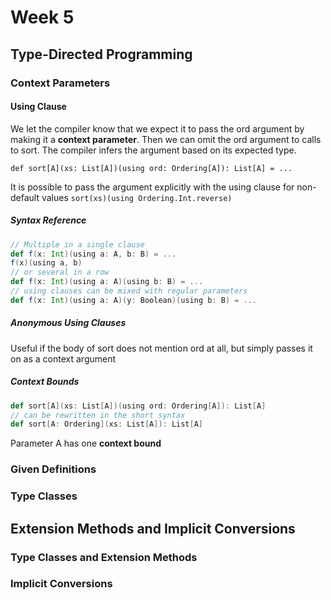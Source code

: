 # Week 5

## Type-Directed Programming
### Context Parameters
#### Using Clause

We let the compiler know that we expect it to pass the ord argument by making it a **context parameter**. Then we can omit the ord argument to calls to sort. The compiler infers the argument based on its expected type.

`def sort[A](xs: List[A])(using ord: Ordering[A]): List[A] = ...`

It is possible to pass the argument explicitly with the using clause for non-default values
`sort(xs)(using Ordering.Int.reverse)`

##### Syntax Reference

```scala
// Multiple in a single clause
def f(x: Int)(using a: A, b: B) = ...
f(x)(using a, b)
// or several in a row
def f(x: Int)(using a: A)(using b: B) = ...
// using clauses can be mixed with regular parameters
def f(x: Int)(using a: A)(y: Boolean)(using b: B) = ...
```
##### Anonymous Using Clauses
Useful if the body of sort does not mention ord at all, but simply passes it on as a context argument

##### Context Bounds
```scala
def sort[A](xs: List[A])(using ord: Ordering[A]): List[A]
// can be rewritten in the short syntax
def sort[A: Ordering](xs: List[A]): List[A]
```
Parameter A has one **context bound**

### Given Definitions

### Type Classes

## Extension Methods and Implicit Conversions

### Type Classes and Extension Methods

### Implicit Conversions
